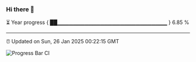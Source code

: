 ### Hi there 👋

⏳ Year progress { ██▁▁▁▁▁▁▁▁▁▁▁▁▁▁▁▁▁▁▁▁▁▁▁▁▁▁▁▁ } 6.85 %

---

⏰ Updated on Sun, 26 Jan 2025 00:22:15 GMT

![Progress Bar CI](https://github.com/liununu/liununu/workflows/Progress%20Bar%20CI/badge.svg)
